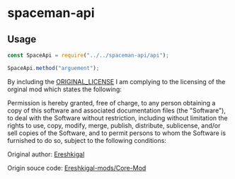 # spaceman-api

## Usage
```js
const SpaceApi = require("../../spaceman-api/api");

SpaceApi.method("arguement");
```

By including the [ORIGINAL_LICENSE](ORIGINAL_LICENSE) I am complying to the licensing of the orginal mod which states the following:

Permission is hereby granted, free of charge, to any person obtaining a copy of this software and associated documentation files (the "Software"), to deal with the Software without restriction, including without limitation the rights to use, copy, modify, merge, publish, distribute, sublicense, and/or sell copies of the Software, and to permit persons to whom the Software is furnished to do so, subject to the following conditions:


Original author: [Ereshkigal](https://dev.sp-tarkov.com/Ereshkigal-mods/)

Origin souce code: [Ereshkigal-mods/Core-Mod](https://dev.sp-tarkov.com/Ereshkigal-mods/Core-Mod)
